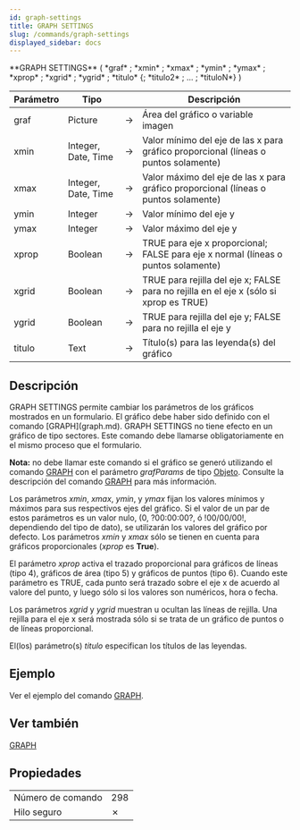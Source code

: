 ```yaml
---
id: graph-settings
title: GRAPH SETTINGS
slug: /commands/graph-settings
displayed_sidebar: docs
---
```


<!--REF #_command_.GRAPH SETTINGS.Syntax-->**GRAPH SETTINGS** ( *graf* ; *xmin* ; *xmax* ; *ymin* ; *ymax* ; *xprop* ; *xgrid* ; *ygrid* ; *titulo* {; *titulo2* ; ... ; *tituloN*} )<!-- END REF-->
<!--REF #_command_.GRAPH SETTINGS.Params-->
| Parámetro | Tipo |  | Descripción |
| --- | --- | --- | --- |
| graf | Picture | &#8594;  | Área del gráfico o variable imagen |
| xmin | Integer, Date, Time | &#8594;  | Valor mínimo del eje de las x para gráfico proporcional (líneas o puntos solamente) |
| xmax | Integer, Date, Time | &#8594;  | Valor máximo del eje de las x para gráfico proporcional (líneas o puntos solamente) |
| ymin | Integer | &#8594;  | Valor mínimo del eje y |
| ymax | Integer | &#8594;  | Valor máximo del eje y |
| xprop | Boolean | &#8594;  | TRUE para eje x proporcional; FALSE para eje x normal (líneas o puntos solamente) |
| xgrid | Boolean | &#8594;  | TRUE para rejilla del eje x; FALSE para no rejilla en el eje x (sólo si xprop es TRUE) |
| ygrid | Boolean | &#8594;  | TRUE para rejilla del eje y; FALSE para no rejilla el eje y |
| titulo | Text | &#8594;  | Título(s) para las leyenda(s) del gráfico |

<!-- END REF-->

## Descripción 

<!--REF #_command_.GRAPH SETTINGS.Summary-->GRAPH SETTINGS permite cambiar los parámetros de los gráficos mostrados en un formulario.<!-- END REF--> El gráfico debe haber sido definido con el comando [GRAPH](graph.md). GRAPH SETTINGS no tiene efecto en un gráfico de tipo sectores. Este comando debe llamarse obligatoriamente en el mismo proceso que el formulario.

**Nota:** no debe llamar este comando si el gráfico se generó utilizando el comando [GRAPH](graph.md) con el parámetro *grafParams* de tipo [Objeto](# "Datos estructurados como forma de objeto nativo 4D"). Consulte la descripción del comando [GRAPH](graph.md) para más información.

Los parámetros *xmin*, *xmax*, *ymin*, y *ymax* fijan los valores mínimos y máximos para sus respectivos ejes del gráfico. Si el valor de un par de estos parámetros es un valor nulo, (0, ?00:00:00?, ó !00/00/00!, dependiendo del tipo de dato), se utilizarán los valores del gráfico por defecto. Los parámetros *xmin* y *xmax* sólo se tienen en cuenta para gráficos proporcionales (*xprop* es **True**).

El parámetro *xprop* activa el trazado proporcional para gráficos de líneas (tipo 4), gráficos de área (tipo 5) y gráficos de puntos (tipo 6). Cuando este parámetro es TRUE, cada punto será trazado sobre el eje x de acuerdo al valore del punto, y luego sólo si los valores son numéricos, hora o fecha.

Los parámetros *xgrid* y *ygrid* muestran u ocultan las líneas de rejilla. Una rejilla para el eje x será mostrada sólo si se trata de un gráfico de puntos o de líneas proporcional.

El(los) parámetro(s) *titulo* especifican los títulos de las leyendas.

## Ejemplo 

Ver el ejemplo del comando [GRAPH](graph.md "GRAPH").

## Ver también 

[GRAPH](graph.md)  

## Propiedades

|  |  |
| --- | --- |
| Número de comando | 298 |
| Hilo seguro | &cross; |


